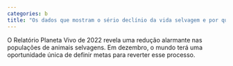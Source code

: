 ```yaml
---
categories: b
title: "Os dados que mostram o sério declínio da vida selvagem e por que a América Latina é a área mais afetada"
---
```

O Relatório Planeta Vivo de 2022 revela uma redução alarmante nas populações de animais selvagens. Em dezembro, o mundo terá uma oportunidade única de definir metas para reverter esse processo.